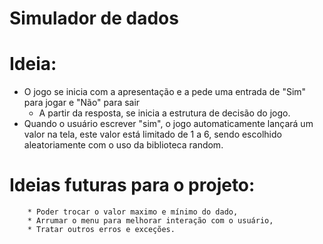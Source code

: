 # Simulador de dados
 
 
  # Ideia:
* O jogo se inicia com a apresentação e a pede uma entrada de "Sim" para jogar e "Não" para sair
   - A partir da resposta, se inicia a estrutura de decisão do jogo.
* Quando o usuário escrever "sim", o jogo automaticamente lançará um valor na tela, este valor está limitado de 1 a 6, sendo escolhido aleatoriamente com o uso da biblioteca random.




# Ideias futuras para o projeto:
        * Poder trocar o valor maximo e mínimo do dado,
        * Arrumar o menu para melhorar interação com o usuário,
        * Tratar outros erros e exceções.
